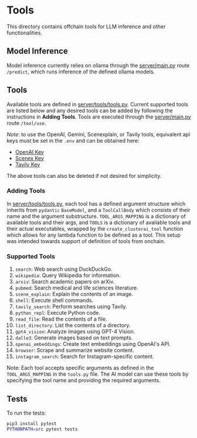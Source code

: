 # Tools

This directory contains offchain tools for LLM inference and other functionalities.

## Model Inference

Model inference currently relies on ollama through the [server/main.py][main_py] route `/predict`, which runs inference
of the defined ollama models.

## Tools

Available tools are defined in [server/tools/tools.py][tools_py]. Current supported tools are listed
below and any desired tools can be added by following the instructions in **Adding Tools**.
Tools are executed through the [server/main.py][main_py] route `/tool/use`.

_Note_: to use the OpenAI, Gemini, Scenexplain, or Tavily tools, equivalent api keys must be set in the `.env` and can be obtained here:

- [OpenAI Key](https://openai.com/index/openai-api/)
- [Scenex Key](https://scenex.jina.ai/api)
- [Tavily Key](https://app.tavily.com)

The above tools can also be deleted if not desired for simplicity.

### Adding Tools

In [server/tools/tools.py][tools_py], each tool has a defined argument structure which inherits from `pydantic` `BaseModel`,
and a `ToolCallBody` which consists of their name and the argument substructure.
`TOOL_ARGS_MAPPING` is a dictionary of available tools and their args, and `TOOLS` is a dictionary of available tools
and their actual executables, wrapped by the `create_clusterai_tool` function which allows for any lambda
function to be defined as a tool. This setup was intended towards support of definition of tools from onchain.

### Supported Tools

1. `search`: Web search using DuckDuckGo.
2. `wikipedia`: Query Wikipedia for information.
3. `arxiv`: Search academic papers on arXiv.
4. `pubmed`: Search medical and life sciences literature.
5. `scene_explain`: Explain the contents of an image.
6. `shell`: Execute shell commands.
7. `tavily_search`: Perform searches using Tavily.
8. `python_repl`: Execute Python code.
9. `read_file`: Read the contents of a file.
10. `list_directory`: List the contents of a directory.
11. `gpt4_vision`: Analyze images using GPT-4 Vision.
12. `dalle3`: Generate images based on text prompts.
13. `openai_embeddings`: Create text embeddings using OpenAI's API.
14. `browser`: Scrape and summarize website content.
15. `instagram_search`: Search for Instagram-specific content.

Note: Each tool accepts specific arguments as defined in the `TOOL_ARGS_MAPPING` in the `tools.py` file. The AI model can use these tools by specifying the tool name and providing the required arguments.

## Tests

To run the tests:

```bash
pip3 install pytest
PYTHONPATH=src pytest tests
```

<!-- References -->
[main_py]: ./server/main.py
[tools_py]: ./server/tools/tools.py